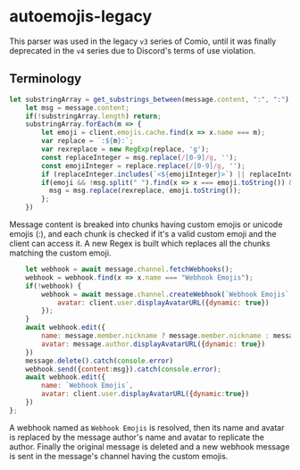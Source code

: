 # autoemojis-legacy
This parser was used in the legacy `v3` series of Comio, until it was finally deprecated in the `v4` series due to Discord's terms of use violation.

## Terminology

```js
let substringArray = get_substrings_between(message.content, ":", ":");
    let msg = message.content;
    if(!substringArray.length) return;
    substringArray.forEach(m => {
        let emoji = client.emojis.cache.find(x => x.name === m);
        var replace = `:${m}:`;
        var rexreplace = new RegExp(replace, 'g');
        const replaceInteger = msg.replace(/[0-9]/g, '');
        const emojiInteger = replace.replace(/[0-9]/g, '');
        if (replaceInteger.includes(`<${emojiInteger}>`) || replaceInteger.includes(`<a${emojiInteger}>`)) return;
        if(emoji && !msg.split(" ").find(x => x === emoji.toString()) && !msg.includes(`<${replace}${emoji.id}>`) && !msg.includes(`<a${replace}${emoji.id}>`)) {
          msg = msg.replace(rexreplace, emoji.toString());
        };
    })
```
Message content is breaked into chunks having custom emojis or unicode emojis (:), and each chunk is checked if it's a valid custom emoji and the client can access it. A new Regex is built which replaces all the chunks matching the custom emoji.
```js
    let webhook = await message.channel.fetchWebhooks();
    webhook = webhook.find(x => x.name === "Webhook Emojis");
    if(!webhook) {
        webhook = await message.channel.createWebhook(`Webhook Emojis`, {
            avatar: client.user.displayAvatarURL({dynamic: true})
        });
    }
    await webhook.edit({
        name: message.member.nickname ? message.member.nickname : message.author.username,
        avatar: message.author.displayAvatarURL({dynamic: true})
    })
    message.delete().catch(console.error)
    webhook.send({content:msg}).catch(console.error);
    await webhook.edit({
        name: `Webhook Emojis`,
        avatar: client.user.displayAvatarURL({dynamic:true})
    })
};
```
A webhook named as `Webhook Emojis` is resolved, then its name and avatar is replaced by the message author's name and avatar to replicate the author. Finally the original message is deleted and a new webhook message is sent in the message's channel having the custom emojis.
